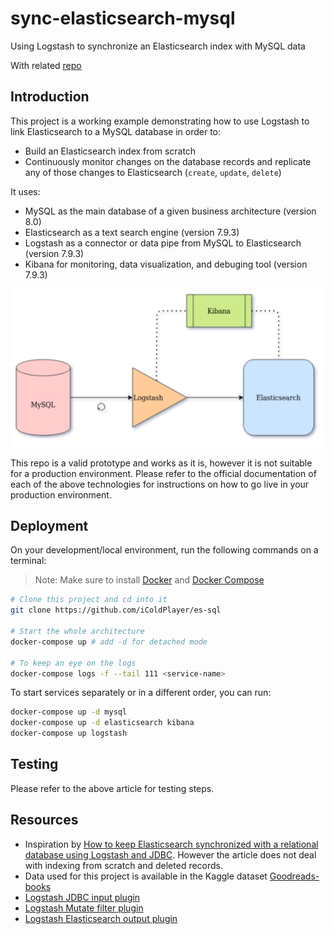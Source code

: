 # sync-elasticsearch-mysql
Using Logstash to synchronize an Elasticsearch index with MySQL data

With related [repo](https://github.com/redouane-dev/sync-elasticsearch-mysql)

## Introduction

This project is a working example demonstrating how to use Logstash to link Elasticsearch to a MySQL database in order to:
- Build an Elasticsearch index from scratch
- Continuously monitor changes on the database records and replicate any of those changes to Elasticsearch (`create`, `update`, `delete`)

It uses:
- MySQL as the main database of a given business architecture (version 8.0)
- Elasticsearch as a text search engine (version 7.9.3)
- Logstash as a connector or data pipe from MySQL to Elasticsearch (version 7.9.3)
- Kibana for monitoring, data visualization, and debuging tool (version 7.9.3)

![Architecture of this project](./docs/sync-elasticsearch-mysql.png)

This repo is a valid prototype and works as it is, however it is not suitable for a production environment. Please refer to the official documentation of each of the above technologies for instructions on how to go live in your production environment.

## Deployment
On your development/local environment, run the following commands on a terminal:

> Note: Make sure to install [Docker](https://docs.docker.com/get-docker/) and [Docker Compose](https://docs.docker.com/compose/install/)

```bash
# Clone this project and cd into it
git clone https://github.com/iColdPlayer/es-sql

# Start the whole architecture
docker-compose up # add -d for detached mode

# To keep an eye on the logs
docker-compose logs -f --tail 111 <service-name>
```

To start services separately or in a different order, you can run:
```bash
docker-compose up -d mysql
docker-compose up -d elasticsearch kibana
docker-compose up logstash
```

## Testing
Please refer to the above article for testing steps.

## Resources
- Inspiration by [How to keep Elasticsearch synchronized with a relational database using Logstash and JDBC](https://www.elastic.co/blog/how-to-keep-elasticsearch-synchronized-with-a-relational-database-using-logstash). However the article does not deal with indexing from scratch and deleted records.
- Data used for this project is available in the Kaggle dataset [Goodreads-books](https://www.kaggle.com/jealousleopard/goodreadsbooks)
- [Logstash JDBC input plugin](https://www.elastic.co/guide/en/logstash/current/plugins-inputs-jdbc.html)
- [Logstash Mutate filter plugin](https://www.elastic.co/guide/en/logstash/current/plugins-filters-mutate.html)
- [Logstash Elasticsearch output plugin](https://www.elastic.co/guide/en/logstash/current/plugins-outputs-elasticsearch.html)
